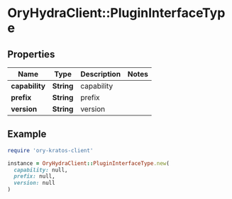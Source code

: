 # OryHydraClient::PluginInterfaceType

## Properties

| Name | Type | Description | Notes |
| ---- | ---- | ----------- | ----- |
| **capability** | **String** | capability |  |
| **prefix** | **String** | prefix |  |
| **version** | **String** | version |  |

## Example

```ruby
require 'ory-kratos-client'

instance = OryHydraClient::PluginInterfaceType.new(
  capability: null,
  prefix: null,
  version: null
)
```

